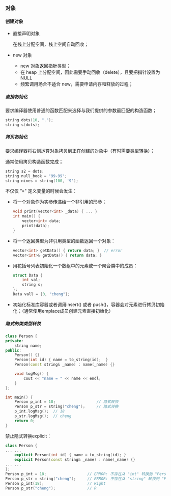 ### 对象

#### 创建对象

*   直接声明对象

    在栈上分配空间，栈上空间自动回收；

*   new 对象

    *   new 对象返回指针类型；
    *   在 heap 上分配空间，因此需要手动回收（delete），且要把指针设置为 NULL
    *   频繁调用场合不适合 new，需要申请内存和释放的过程；

##### 直接初始化

要求编译器使用普通的函数匹配来选择与我们提供的参数最匹配的构造函数；

```c++
string dots(10, ".");
string s(dots);
```

##### 拷贝初始化

要求编译器将右侧运算对象拷贝到正在创建的对象中（有时需要类型转换）；

通常使用拷贝构造函数完成；

```c++
string s2 = dots;
string null_book = "99-99";
string nines = string(100, '9');
```

不仅仅 ”=" 定义变量的时候会发生：

*   将一个对象作为实参传递给一个非引用的形参；

    ```c++
    void print(vector<int> _data) { ... }
    int main() {
    	vector<int> data;
    	print(data);
    }
    ```

*   将一个返回类型为非引用类型的函数返回一个对象：

    ```c++
    vector<int> getData() { return data; }  // error
    vector<int>& getData() { return data; }
    ```

*   用花括号列表初始化一个数组中的元素或一个聚合类中的成员：

    ```c++
    struct Data {
    	int val;
    	string s;
    };
    Data vall = {0, "cheng"};
    ```

*   初始化标准库容器或者调用insert() 或者 push()，容器会对元素进行拷贝初始化；（通常使用emplace成员创建元素直接初始化）

##### 隐式的类类型转换

```c++
class Person {
private:
    string name;
public: 
    Person() {}
    Person(int id) { name = to_string(id);	}
    Person(const string& _name) : name(_name) {}

    void logMsg() {
        cout << "name = " << name << endl;
    }
};

int main() {
    Person p_int = 18;					// 隐式转换
    Person p_str = string("cheng");		// 隐式转换
    p_int.logMsg();  // 18
    p_str.logMsg();  // cheng
    return 0;
}
```

禁止隐式转换explicit：

```c++
class Person {
... ...
	explicit Person(int id) { name = to_string(id);	}
    explicit Person(const string& _name) : name(_name) {}
... ...
};
Person p_int = 18;					// ERROR: 不存在从 "int" 转换到 "Person" 的适当构造函数
Person p_str = string("cheng");     // ERROR: 不存在从 "string" 转换到 "Person" 的适当构造函数
Person p_int(18);					// Right
Person p_str("cheng");				// R
```

